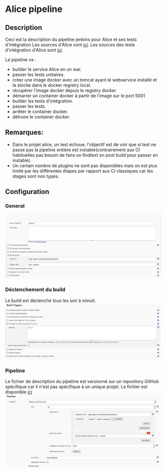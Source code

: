 # Alice pipeline


## Description
Ceci est la description du pipeline jenkins pour Alice et ses tests d'intégration
Les sources d'Alice sont [ici](https://github.com/ildrasa/AliceRestApi).
Les sources des tests d'intégration d'Alice sont [ici](https://github.com/ildrasa/AliceIntegrationTests).

Le pipeline va :
- builder le service Alice en un war.
- passer les tests unitaires.
- créer une image docker avec un tomcat ayant le webservice installé et la stocke dans le docker registry local.
- récupérer l'image docker depuis le registry docker
- démarrer un container docker à partir de l'image sur le port 5001
- builder les tests d'intégration.
- passer les tests.
- arrêter le container docker.
- détruire le container docker.

## Remarques:
- Dans le projet alice, un test échoue; l'objectif est de voir que si test ne passe pas la pipeline entière est instable(contrairement aux CI habituelles pas besoin de faire un findtext en post build pour passer en instable).
- Un certain nombre de plugins ne sont pas disponibles mais on est plus limité par les différentes étapes par rapport aux CI classiques car les stages sont non typés.


## Configuration

### General
![onglet general](https://github.com/ildrasa/markdown-notes/blob/master/images/alice-pipeline/alice-pipeline_general)

### Déclenchement du build
Le build est déclenché tous les soir à minuit.
![onglet déclenchement du build](https://github.com/ildrasa/markdown-notes/blob/master/images/alice-pipeline/alice-pipeline_declenchement)

### Pipeline
Le fichier de description du pipeline est versionné sur un repository GitHub spécifique car il n'est pas spécifique à un unique projet.
Le fichier est disponible [ici](https://github.com/ildrasa/JenkinsPipelines/blob/master/alice-jenkinsfile)
![onglet pipeline](https://github.com/ildrasa/markdown-notes/blob/master/images/alice-pipeline/alice-pipeline_pipeline)

